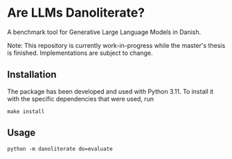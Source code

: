 # Are LLMs Danoliterate?


A benchmark tool for Generative Large Language Models in Danish.

Note: This repository is currently work-in-progress while the master's thesis is finished.
Implementations are subject to change.

## Installation

The package has been developed and used with Python 3.11.
To install it with the specific dependencies that were used, run 
```
make install
```

## Usage

```
python -m danoliterate do=evaluate
```

